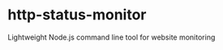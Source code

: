 http-status-monitor
===================

Lightweight Node.js command line tool for website monitoring
